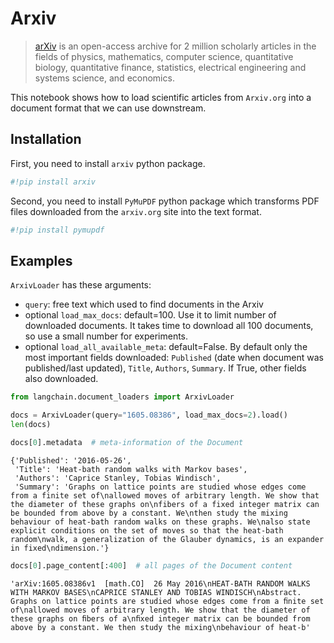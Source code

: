 # Arxiv

>[arXiv](https://arxiv.org/) is an open-access archive for 2 million scholarly articles in the fields of physics, mathematics, computer science, quantitative biology, quantitative finance, statistics, electrical engineering and systems science, and economics.

This notebook shows how to load scientific articles from `Arxiv.org` into a document format that we can use downstream.

## Installation

First, you need to install `arxiv` python package.


```python
#!pip install arxiv
```

Second, you need to install `PyMuPDF` python package which transforms PDF files downloaded from the `arxiv.org` site into the text format.


```python
#!pip install pymupdf
```

## Examples

`ArxivLoader` has these arguments:
- `query`: free text which used to find documents in the Arxiv
- optional `load_max_docs`: default=100. Use it to limit number of downloaded documents. It takes time to download all 100 documents, so use a small number for experiments.
- optional `load_all_available_meta`: default=False. By default only the most important fields downloaded: `Published` (date when document was published/last updated), `Title`, `Authors`, `Summary`. If True, other fields also downloaded.


```python
from langchain.document_loaders import ArxivLoader
```


```python
docs = ArxivLoader(query="1605.08386", load_max_docs=2).load()
len(docs)
```


```python
docs[0].metadata  # meta-information of the Document
```




    {'Published': '2016-05-26',
     'Title': 'Heat-bath random walks with Markov bases',
     'Authors': 'Caprice Stanley, Tobias Windisch',
     'Summary': 'Graphs on lattice points are studied whose edges come from a finite set of\nallowed moves of arbitrary length. We show that the diameter of these graphs on\nfibers of a fixed integer matrix can be bounded from above by a constant. We\nthen study the mixing behaviour of heat-bath random walks on these graphs. We\nalso state explicit conditions on the set of moves so that the heat-bath random\nwalk, a generalization of the Glauber dynamics, is an expander in fixed\ndimension.'}




```python
docs[0].page_content[:400]  # all pages of the Document content
```




    'arXiv:1605.08386v1  [math.CO]  26 May 2016\nHEAT-BATH RANDOM WALKS WITH MARKOV BASES\nCAPRICE STANLEY AND TOBIAS WINDISCH\nAbstract. Graphs on lattice points are studied whose edges come from a ﬁnite set of\nallowed moves of arbitrary length. We show that the diameter of these graphs on ﬁbers of a\nﬁxed integer matrix can be bounded from above by a constant. We then study the mixing\nbehaviour of heat-b'


